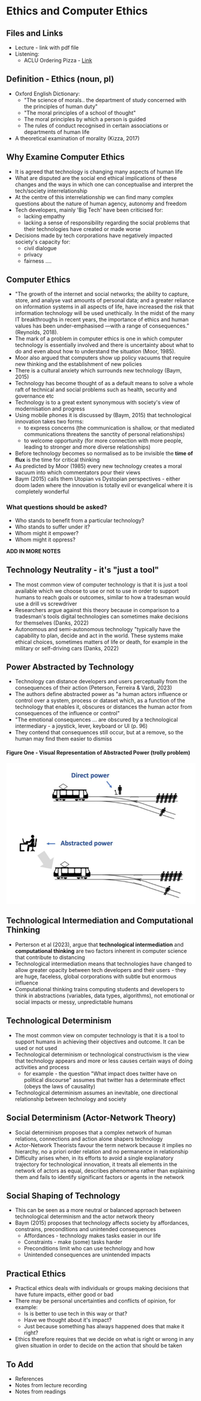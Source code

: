 # Ethics and Computer Ethics #

## Files and Links ##
- Lecture - link with pdf file
- Listening:
	- ACLU Ordering Pizza - [Link](https://www.aclu.org/video/ordering-pizza-2015)

## Definition - Ethics (noun, pl) ##

- Oxford English Dictionary:
  - "The science of morals.. the department of study concerned with the principles of human duty"
  - "The moral principles of a school of thought"
  - The moral principles by which a person is guided
  - The rules of conduct recognised in certain associations or departments of human life
- A theoretical examination of morality (Kizza, 2017)

## Why Examine Computer Ethics ##

- It is agreed that technology is changing many aspects of human life
- What are disputed are the social end ethical implications of these changes and the ways in which one can conceptualise and interpret the tech/society interrelationship
- At the centre of this interrelationship we can find many complex questions about the nature of human agency, autonomy and freedom
- Tech developers, mainly 'Big Tech' have been criticised for:
  - lacking empathy
  - lacking a sense of responsibility regarding the social problems that their technologies have created or made worse
- Decisions made by tech corporations have negatively impacted society's capacity for:
  - civil dialogue
  - privacy
  - fairness ....

## Computer Ethics ##

- "The growth of the internet and social networks; the ability to capture, store, and analyse vast amounts of personal data; and a greater reliance on information systems in all aspects of life, have increased the risk that information technology will be used unethically. In the midst of the many IT breakthroughs in recent years, the importance of ethics and human values has been under-emphasised —with a range of consequences.”  (Reynolds, 2018). 
- The mark of a problem in computer ethics is one in which computer technology is essentially involved and there is uncertainty about what to do and even about how to understand the situation (Moor, 1985). 
- Moor also argued that computers show up policy vacuums that require new thinking and the establishment of new policies
- There is a cultural anxiety which surrounds new technology (Baym, 2015)
- Technology has become thought of as a default means to solve a whole raft of technical and social problems such as health, security and governance etc
- Technology is to a great extent synonymous with society's view of modernisation and progress
- Using mobile phones it is discussed by (Baym, 2015) that technological innovation takes two forms:
  - to express concerns (the communication is shallow, or that mediated communications threatens the sanctity of personal relationships)
  - to welcome opportunity (for more connection with more people, leading to stronger and more diverse relationships)
- Before technology becomes so normalised as to be invisible the **time of flux** is the time for critical thinking
- As predicted by Moor (1985) every new technology creates a moral vacuum into which commentators pour their views
- Baym (2015) calls them Utopian vs Dystopian perspectives - either doom laden where the innovation is totally evil or evangelical where it is completely wonderful

### What questions should be asked? ###

- Who stands to benefit from a particular technology? 
- Who stands to suffer under it? 
- Whom might it empower? 
- Whom might it oppress?

**ADD IN MORE NOTES**

## Technology Neutrality - it's "just a tool" ##

- The most common view of computer technology is that it is just a tool available which we choose to use or not to use in order to support humans to reach goals or outcomes, similar to how a tradesman would use a drill vs screwdriver
- Researchers argue against this theory because in comparison to a tradesman's tools digital technologies can sometimes make decisions for themselves (Danks, 2022)
- Autonomous and semi-autonomous technology "typically have the capability to plan, decide and act in the world. These systems make ethical choices, sometimes matters of life or death, for example in the military or self-driving cars (Danks, 2022)
  
## Power Abstracted by Technology ##

- Technology can distance developers and users perceptually from the consequences of their action (Peterson, Ferreira & Vardi, 2023)
- The authors define abstracted power as "a human actors influence or control over a system, process or dataset which, as a function of the technology that enables it, obscures or distances the human actor from consequences of the influence or control"
- "The emotional consequences ... are obscured by a technological intermediary - a joystick, lever, keyboard or UI (p. 96)
- They contend that consequences still occur, but at a remove, so the human may find them easier to dismiss

#### Figure One - Visual Representation of Abstracted Power (trolly problem)

![Figure Two](/Figures/Figure2.png)


## Technological Intermediation and Computational Thinking ##

- Perterson et al (2023), argue that **technological intermediation** and **computational thinking** are two factors inherent in computer science that contribute to distancing 
- Technological intermediation means that technologies have changed to allow greater opacity between tech developers and their users - they are huge, faceless, global corporations with subtle but enormous influence
- Computational thinking trains computing students and developers to think in abstractions (variables, data types, algorithms), not emotional or social impacts or messy, unpredictable humans


## Technological Determinism ##

- The most common view on computer technology is that it is a tool to support humans in achieving their objectives and outcome. It can be used or not used
- Technological determinism or technological constructivism is the view that technology appears and more or less causes certain ways of doing activities and process
  - for example - the question "What impact does twitter have on political discourse" assumes that twitter has a determinate effect (obeys the laws of causality)
- Technological determinism assumes an inevitable, one directional relationship between technology and society

## Social Determinism (Actor-Network Theory) ##

- Social determinism proposes that a complex network of human relations, connections and action alone shapers technology
- Actor-Network Theorists favour the term network because it implies no hierarchy, no a priori order relation and no permanence in relationship
- Difficulty arises when, in its efforts to avoid a single explanatory trajectory for technological innovation, it treats all elements in the network of actors as equal, describes phenomena rather than explaining them and fails to identify significant factors or agents in the network
  
## Social Shaping of Technology ##

- This can be seen as a more neutral or balanced approach between technological determinism and the actor network theory
- Baym (2015) proposes that technology affects society by affordances, constrains, preconditions and unintended consequences
  - Affordances - technology makes tasks easier in our life
  - Constraints - make (some) tasks harder
  - Preconditions limit who can use technology and how
  - Unintended consequences are unintended impacts

## Practical Ethics ## 

- Practical ethics deals with individuals or groups making decisions that have future impacts, either good or bad
- There may be personal uncertainties and conflicts of opinion, for example:
  - Is is better to use tech in this way or that?
  - Have we thought about it's impact?
  - Just because something has always happened does that make it right?
- Ethics therefore requires that we decide on what is right or wrong in any given situation in order to decide on the action that should be taken


## To Add ## 

- References
- Notes from lecture recording
- Notes from readings
